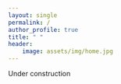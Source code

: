```yaml
---
layout: single
permalink: /
author_profile: true
title: " " 
header:
    image: assets/img/home.jpg
---
```


Under construction